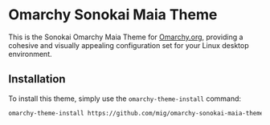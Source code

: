 # Omarchy Sonokai Maia Theme

This is the Sonokai Omarchy Maia Theme for [Omarchy.org](https://omarchy.org), providing a cohesive and visually appealing configuration set for your Linux desktop environment.

## Installation

To install this theme, simply use the `omarchy-theme-install` command:

```bash
omarchy-theme-install https://github.com/mig/omarchy-sonokai-maia-theme
```
